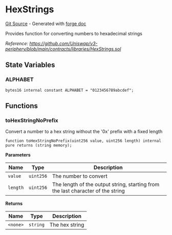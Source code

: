 # HexStrings
[Git Source](https://github.com/uniswap/v4-periphery/blob/ea2bf2e1ba6863bb809fc2ff791744f308c4a26d/src/libraries/HexStrings.sol) - Generated with [forge doc](https://book.getfoundry.sh/reference/forge/forge-doc)

Provides function for converting numbers to hexadecimal strings

*Reference: https://github.com/Uniswap/v3-periphery/blob/main/contracts/libraries/HexStrings.sol*


## State Variables
### ALPHABET

```solidity
bytes16 internal constant ALPHABET = "0123456789abcdef";
```


## Functions
### toHexStringNoPrefix

Convert a number to a hex string without the '0x' prefix with a fixed length


```solidity
function toHexStringNoPrefix(uint256 value, uint256 length) internal pure returns (string memory);
```
**Parameters**

|Name|Type|Description|
|----|----|-----------|
|`value`|`uint256`|The number to convert|
|`length`|`uint256`|The length of the output string, starting from the last character of the string|

**Returns**

|Name|Type|Description|
|----|----|-----------|
|`<none>`|`string`|The hex string|


